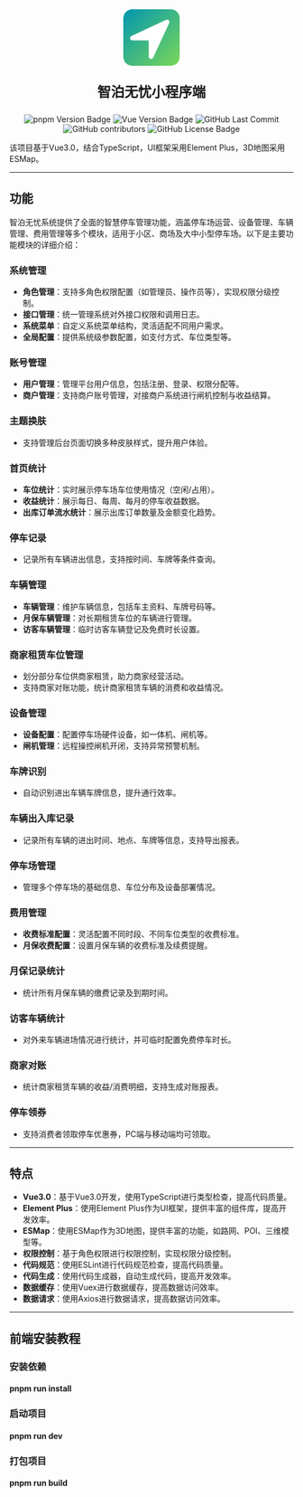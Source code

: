 
<div align="center">
  <img width="100px" alt="logo" style="width: 100px;
        height: 100px; border-radius: 15px; margin: 5;" src="./img/logo-round.png"/>
  <p style="font-size: 24px; font-weight: bold;">智泊无忧小程序端</p>
</div>
<div align="center">
<img alt="pnpm Version Badge" src="https://img.shields.io/badge/pnpm-9.15.0-orange">
<img alt="Vue Version Badge" src="https://img.shields.io/badge/Vue-3.0-green">
<img alt="GitHub Last Commit" src="https://img.shields.io/github/last-commit/betacat-ha/parkerpal-web">
<img alt="GitHub contributors" src="https://img.shields.io/github/contributors/betacat-ha/parkerpal-web">
<img alt="GitHub License Badge" src="https://img.shields.io/github/license/betacat-ha/parkerpal-web">
</div>

该项目基于Vue3.0，结合TypeScript，UI框架采用Element Plus，3D地图采用ESMap。

---

## 功能

智泊无忧系统提供了全面的智慧停车管理功能，涵盖停车场运营、设备管理、车辆管理、费用管理等多个模块，适用于小区、商场及大中小型停车场。以下是主要功能模块的详细介绍：

### 系统管理
- **角色管理**：支持多角色权限配置（如管理员、操作员等），实现权限分级控制。
- **接口管理**：统一管理系统对外接口权限和调用日志。
- **系统菜单**：自定义系统菜单结构，灵活适配不同用户需求。
- **全局配置**：提供系统级参数配置，如支付方式、车位类型等。

### 账号管理
- **用户管理**：管理平台用户信息，包括注册、登录、权限分配等。
- **商户管理**：支持商户账号管理，对接商户系统进行闸机控制与收益结算。

### 主题换肤
- 支持管理后台页面切换多种皮肤样式，提升用户体验。

### 首页统计
- **车位统计**：实时展示停车场车位使用情况（空闲/占用）。
- **收益统计**：展示每日、每周、每月的停车收益数据。
- **出库订单流水统计**：展示出库订单数量及金额变化趋势。

### 停车记录
- 记录所有车辆进出信息，支持按时间、车牌等条件查询。

### 车辆管理
- **车辆管理**：维护车辆信息，包括车主资料、车牌号码等。
- **月保车辆管理**：对长期租赁车位的车辆进行管理。
- **访客车辆管理**：临时访客车辆登记及免费时长设置。

### 商家租赁车位管理
- 划分部分车位供商家租赁，助力商家经营活动。
- 支持商家对账功能，统计商家租赁车辆的消费和收益情况。

### 设备管理
- **设备配置**：配置停车场硬件设备，如一体机、闸机等。
- **闸机管理**：远程操控闸机开闭，支持异常预警机制。

### 车牌识别
- 自动识别进出车辆车牌信息，提升通行效率。

### 车辆出入库记录
- 记录所有车辆的进出时间、地点、车牌等信息，支持导出报表。

### 停车场管理
- 管理多个停车场的基础信息、车位分布及设备部署情况。

### 费用管理
- **收费标准配置**：灵活配置不同时段、不同车位类型的收费标准。
- **月保收费配置**：设置月保车辆的收费标准及续费提醒。

### 月保记录统计
- 统计所有月保车辆的缴费记录及到期时间。

### 访客车辆统计
- 对外来车辆进场情况进行统计，并可临时配置免费停车时长。

### 商家对账
- 统计商家租赁车辆的收益/消费明细，支持生成对账报表。

### 停车领券
- 支持消费者领取停车优惠券，PC端与移动端均可领取。

---

## 特点

- **Vue3.0**：基于Vue3.0开发，使用TypeScript进行类型检查，提高代码质量。
- **Element Plus**：使用Element Plus作为UI框架，提供丰富的组件库，提高开发效率。
- **ESMap**：使用ESMap作为3D地图，提供丰富的功能，如路网、POI、三维模型等。
- **权限控制**：基于角色权限进行权限控制，实现权限分级控制。
- **代码规范**：使用ESLint进行代码规范检查，提高代码质量。
- **代码生成**：使用代码生成器，自动生成代码，提高开发效率。
- **数据缓存**：使用Vuex进行数据缓存，提高数据访问效率。
- **数据请求**：使用Axios进行数据请求，提高数据访问效率。


---

## 前端安装教程

### 安装依赖

#### pnpm run install

### 启动项目

#### pnpm run dev

### 打包项目

#### pnpm run build



